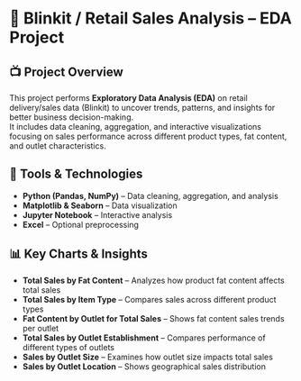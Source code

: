 # 🛒 Blinkit / Retail Sales Analysis – EDA Project

## 📺 Project Overview
This project performs **Exploratory Data Analysis (EDA)** on retail delivery/sales data (Blinkit) to uncover trends, patterns, and insights for better business decision-making.  
It includes data cleaning, aggregation, and interactive visualizations focusing on sales performance across different product types, fat content, and outlet characteristics.

## 🧰 Tools & Technologies
- **Python (Pandas, NumPy)** – Data cleaning, aggregation, and analysis  
- **Matplotlib & Seaborn** – Data visualization  
- **Jupyter Notebook** – Interactive analysis  
- **Excel** – Optional preprocessing  

## 📊 Key Charts & Insights
- **Total Sales by Fat Content** – Analyzes how product fat content affects total sales  
- **Total Sales by Item Type** – Compares sales across different product types  
- **Fat Content by Outlet for Total Sales** – Shows fat content sales trends per outlet  
- **Total Sales by Outlet Establishment** – Compares performance of different types of outlets  
- **Sales by Outlet Size** – Examines how outlet size impacts total sales  
- **Sales by Outlet Location** – Shows geographical sales distribution 
